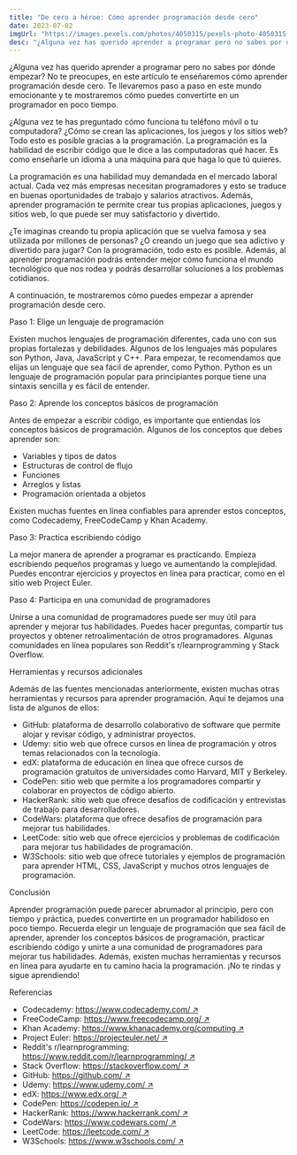 ```yaml
---
title: "De cero a héroe: Cómo aprender programación desde cero"
date: 2023-07-02
imgUrl: "https://images.pexels.com/photos/4050315/pexels-photo-4050315.jpeg"
desc: "¿Alguna vez has querido aprender a programar pero no sabes por dónde empezar? No te"
---
```


¿Alguna vez has querido aprender a programar pero no sabes por dónde empezar? No te preocupes, en este artículo te enseñaremos cómo aprender programación desde cero. Te llevaremos paso a paso en este mundo emocionante y te mostraremos cómo puedes convertirte en un programador en poco tiempo.


¿Alguna vez te has preguntado cómo funciona tu teléfono móvil o tu computadora? ¿Cómo se crean las aplicaciones, los juegos y los sitios web? Todo esto es posible gracias a la programación. La programación es la habilidad de escribir código que le dice a las computadoras qué hacer. Es como enseñarle un idioma a una máquina para que haga lo que tú quieres.

La programación es una habilidad muy demandada en el mercado laboral actual. Cada vez más empresas necesitan programadores y esto se traduce en buenas oportunidades de trabajo y salarios atractivos. Además, aprender programación te permite crear tus propias aplicaciones, juegos y sitios web, lo que puede ser muy satisfactorio y divertido.

¿Te imaginas creando tu propia aplicación que se vuelva famosa y sea utilizada por millones de personas? ¿O creando un juego que sea adictivo y divertido para jugar? Con la programación, todo esto es posible. Además, al aprender programación podrás entender mejor cómo funciona el mundo tecnológico que nos rodea y podrás desarrollar soluciones a los problemas cotidianos.

A continuación, te mostraremos cómo puedes empezar a aprender programación desde cero.

Paso 1: Elige un lenguaje de programación

Existen muchos lenguajes de programación diferentes, cada uno con sus propias fortalezas y debilidades. Algunos de los lenguajes más populares son Python, Java, JavaScript y C++. Para empezar, te recomendamos que elijas un lenguaje que sea fácil de aprender, como Python. Python es un lenguaje de programación popular para principiantes porque tiene una sintaxis sencilla y es fácil de entender.

Paso 2: Aprende los conceptos básicos de programación

Antes de empezar a escribir código, es importante que entiendas los conceptos básicos de programación. Algunos de los conceptos que debes aprender son:

- Variables y tipos de datos
- Estructuras de control de flujo
- Funciones
- Arreglos y listas
- Programación orientada a objetos

Existen muchas fuentes en línea confiables para aprender estos conceptos, como Codecademy, FreeCodeCamp y Khan Academy.

Paso 3: Practica escribiendo código

La mejor manera de aprender a programar es practicando. Empieza escribiendo pequeños programas y luego ve aumentando la complejidad. Puedes encontrar ejercicios y proyectos en línea para practicar, como en el sitio web Project Euler.

Paso 4: Participa en una comunidad de programadores

Unirse a una comunidad de programadores puede ser muy útil para aprender y mejorar tus habilidades. Puedes hacer preguntas, compartir tus proyectos y obtener retroalimentación de otros programadores. Algunas comunidades en línea populares son Reddit's r/learnprogramming y Stack Overflow.

Herramientas y recursos adicionales

Además de las fuentes mencionadas anteriormente, existen muchas otras herramientas y recursos para aprender programación. Aquí te dejamos una lista de algunos de ellos:

- GitHub: plataforma de desarrollo colaborativo de software que permite alojar y revisar código, y administrar proyectos.
- Udemy: sitio web que ofrece cursos en línea de programación y otros temas relacionados con la tecnología.
- edX: plataforma de educación en línea que ofrece cursos de programación gratuitos de universidades como Harvard, MIT y Berkeley.
- CodePen: sitio web que permite a los programadores compartir y colaborar en proyectos de código abierto.
- HackerRank: sitio web que ofrece desafíos de codificación y entrevistas de trabajo para desarrolladores.
- CodeWars: plataforma que ofrece desafíos de programación para mejorar tus habilidades.
- LeetCode: sitio web que ofrece ejercicios y problemas de codificación para mejorar tus habilidades de programación.
- W3Schools: sitio web que ofrece tutoriales y ejemplos de programación para aprender HTML, CSS, JavaScript y muchos otros lenguajes de programación.

Conclusión

Aprender programación puede parecer abrumador al principio, pero con tiempo y práctica, puedes convertirte en un programador habilidoso en poco tiempo. Recuerda elegir un lenguaje de programación que sea fácil de aprender, aprender los conceptos básicos de programación, practicar escribiendo código y unirte a una comunidad de programadores para mejorar tus habilidades. Además, existen muchas herramientas y recursos en línea para ayudarte en tu camino hacia la programación. ¡No te rindas y sigue aprendiendo!

Referencias
- Codecademy: [https://www.codecademy.com/ ↗](https://www.codecademy.com/)
- FreeCodeCamp: [https://www.freecodecamp.org/ ↗](https://www.freecodecamp.org/)
- Khan Academy: [https://www.khanacademy.org/computing ↗](https://www.khanacademy.org/computing)
- Project Euler: [https://projecteuler.net/ ↗](https://projecteuler.net/)
- Reddit's r/learnprogramming: [https://www.reddit.com/r/learnprogramming/ ↗](https://www.reddit.com/r/learnprogramming/)
- Stack Overflow: [https://stackoverflow.com/ ↗](https://stackoverflow.com/)
- GitHub: [https://github.com/ ↗](https://github.com/)
- Udemy: [https://www.udemy.com/ ↗](https://www.udemy.com/)
- edX: [https://www.edx.org/ ↗](https://www.edx.org/)
- CodePen: [https://codepen.io/ ↗](https://codepen.io/)
- HackerRank: [https://www.hackerrank.com/ ↗](https://www.hackerrank.com/)
- CodeWars: [https://www.codewars.com/ ↗](https://www.codewars.com/)
- LeetCode: [https://leetcode.com/ ↗](https://leetcode.com/)
- W3Schools: [https://www.w3schools.com/ ↗](https://www.w3schools.com/)

